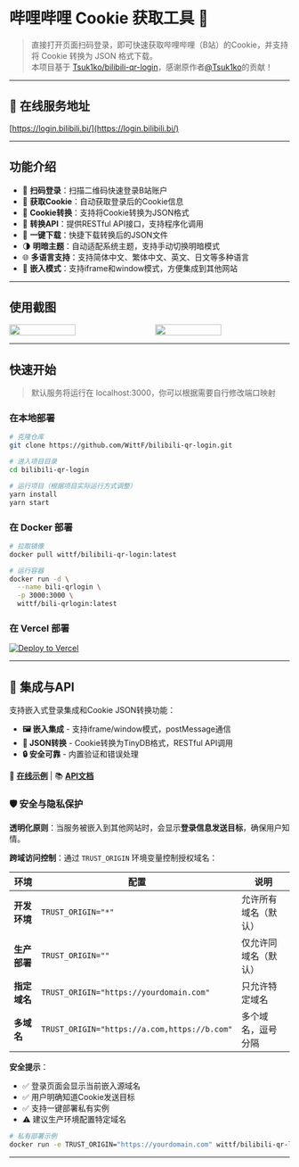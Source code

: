 # 哔哩哔哩 Cookie 获取工具 🍪

> 直接打开页面扫码登录，即可快速获取哔哩哔哩（B站）的Cookie，并支持将 Cookie 转换为 JSON 格式下载。<br>
> 本项目基于 [Tsuk1ko/bilibili-qr-login](https://github.com/Tsuk1ko/bilibili-qr-login)，感谢原作者[@Tsuk1ko](https://github.com/Tsuk1ko/)的贡献！

---

## 🚀 在线服务地址

[https://login.bilibili.bi/](https://login.bilibili.bi/)

---

## 功能介绍

- 🎯 **扫码登录**：扫描二维码快速登录B站账户
- 🍪 **获取Cookie**：自动获取登录后的Cookie信息
- 🔄 **Cookie转换**：支持将Cookie转换为JSON格式
- 📡 **转换API**：提供RESTful API接口，支持程序化调用
- 💾 **一键下载**：快捷下载转换后的JSON文件
- 🌗 **明暗主题**：自动适配系统主题，支持手动切换明暗模式
- 🌐 **多语言支持**：支持简体中文、繁体中文、英文、日文等多种语言
- 🔗 **嵌入模式**：支持iframe和window模式，方便集成到其他网站

---

## 使用截图

<div style="display: flex; justify-content: center; gap: 20px;">
  <img src="https://github.com/user-attachments/assets/6557a39a-6190-4960-bc6b-b9a691e65851" width="49%" />
  <img src="https://github.com/user-attachments/assets/ecc415ff-dd7a-4e06-98b3-62414127a9de" width="49%" />
</div>

---

## 快速开始

> 默认服务将运行在 localhost:3000，你可以根据需要自行修改端口映射

### 在本地部署

```bash
# 克隆仓库
git clone https://github.com/WittF/bilibili-qr-login.git

# 进入项目目录
cd bilibili-qr-login

# 运行项目（根据项目实际运行方式调整）
yarn install
yarn start
```

### 在 Docker 部署

```bash
# 拉取镜像
docker pull wittf/bilibili-qr-login:latest

# 运行容器
docker run -d \
  --name bili-qrlogin \
  -p 3000:3000 \
  wittf/bili-qrlogin:latest
```

### 在 Vercel 部署

[![Deploy to Vercel](https://vercel.com/button)](https://vercel.com/new/clone?repository-url=https://github.com/WittF/bilibili-qr-login)

---

## 🔌 集成与API

支持嵌入式登录集成和Cookie JSON转换功能：

- **🖼️ 嵌入集成** - 支持iframe/window模式，postMessage通信
- **🔄 JSON转换** - Cookie转换为TinyDB格式，RESTful API调用
- **🔒 安全可靠** - 内置验证和错误处理

📖 **[在线示例](./demo/example.html)** | 📚 **[API文档](./demo/API.md)**

### 🛡️ 安全与隐私保护

**透明化原则**：当服务被嵌入到其他网站时，会显示**登录信息发送目标**，确保用户知情。

**跨域访问控制**：通过 `TRUST_ORIGIN` 环境变量控制授权域名：

| 环境 | 配置 | 说明 |
|------|------|------|
| **开发环境** | `TRUST_ORIGIN="*"` | 允许所有域名（默认） |
| **生产部署** | `TRUST_ORIGIN=""` | 仅允许同域名（默认） |
| **指定域名** | `TRUST_ORIGIN="https://yourdomain.com"` | 只允许特定域名 |
| **多域名** | `TRUST_ORIGIN="https://a.com,https://b.com"` | 多个域名，逗号分隔 |

**安全提示**：
- ✅ 登录页面会显示当前嵌入源域名
- ✅ 用户明确知道Cookie发送目标  
- ✅ 支持一键部署私有实例
- ⚠️ 建议生产环境配置特定域名

```bash
# 私有部署示例
docker run -e TRUST_ORIGIN="https://yourdomain.com" wittf/bilibili-qr-login
```

---
